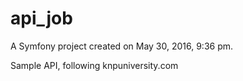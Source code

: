 api_job
=======

A Symfony project created on May 30, 2016, 9:36 pm.

Sample API, following knpuniversity.com
